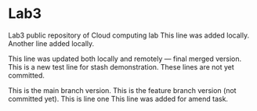 # Lab3
Lab3 public repository of Cloud computing lab
This line was added locally.
Another line added locally.

This line was updated both locally and remotely — final merged version.
This is a new test line for stash demonstration.
These lines are not yet committed.

This is the main branch version.
This is the feature branch version (not committed yet).
This is line one
This line was added for amend task.
